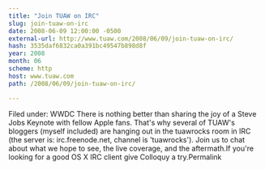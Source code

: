 ```yaml
---
title: "Join TUAW on IRC"
slug: join-tuaw-on-irc
date: 2008-06-09 12:00:00 -0500
external-url: http://www.tuaw.com/2008/06/09/join-tuaw-on-irc/
hash: 3535daf6832ca0a391bc49547b898d8f
year: 2008
month: 06
scheme: http
host: www.tuaw.com
path: /2008/06/09/join-tuaw-on-irc/

---
```


Filed under: WWDC
There is nothing better than sharing the joy of a Steve Jobs Keynote with fellow Apple fans. That's why several of TUAW's bloggers (myself included) are hanging out in the tuawrocks room in IRC (the server is: irc.freenode.net, channel is 'tuawrocks'). Join us to chat about what we hope to see, the live coverage, and the aftermath.If you're looking for a good OS X IRC client give Colloquy a try.Permalink
